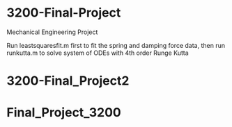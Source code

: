 # 3200-Final-Project
Mechanical Engineering Project </br>

Run leastsquaresfit.m first to fit the spring and damping force data, then run runkutta.m to solve system of ODEs with 4th order Runge Kutta</br>

# 3200-Final_Project2
# Final_Project_3200

